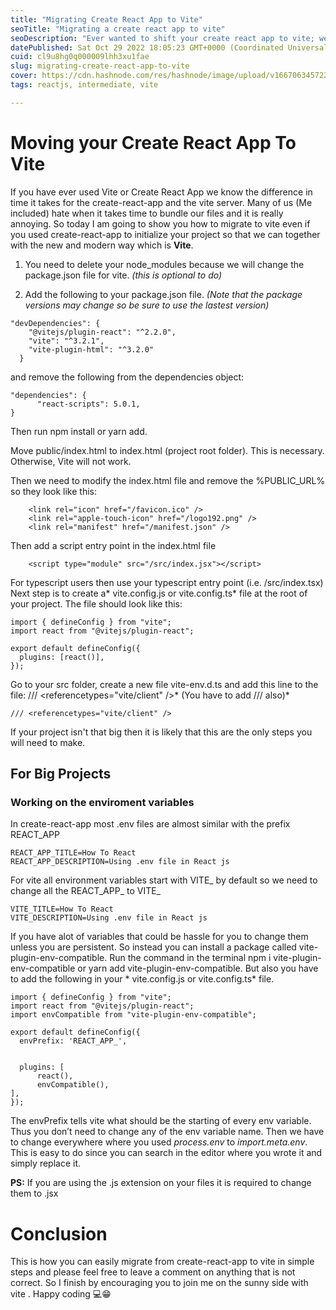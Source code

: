 ```yaml
---
title: "Migrating Create React App to Vite"
seoTitle: "Migrating a create react app to vite"
seoDescription: "Ever wanted to shift your create react app to vite; well then here is how to do it in very simple and easy ways"
datePublished: Sat Oct 29 2022 18:05:23 GMT+0000 (Coordinated Universal Time)
cuid: cl9u8hg0q000009lhh3xu1fae
slug: migrating-create-react-app-to-vite
cover: https://cdn.hashnode.com/res/hashnode/image/upload/v1667063457225/2DnFAoevH.webp
tags: reactjs, intermediate, vite

---
```


# Moving your Create React App To Vite

If you have ever used Vite or Create React App we know the difference in time it takes for the create-react-app and the vite server.
Many of us (Me included) hate when it takes time to bundle our files and it is really annoying.
So today I am going to show you how to migrate to vite even if you used create-react-app to initialize your project so that we can together with the new and modern way which is **Vite**.


1. You need to delete your node_modules because we will change the package.json file for vite. *(this is optional to do)*


2. Add the following to your package.json file. *(Note that the package versions may change so be sure to use the lastest version)*

```
"devDependencies": {
    "@vitejs/plugin-react": "^2.2.0",
    "vite": "^3.2.1",
    "vite-plugin-html": "^3.2.0"
  }
```
and remove the following from the dependencies object:


```
"dependencies": {
      "react-scripts": 5.0.1,
}
``` 
Then run npm install or yarn add.

Move public/index.html to index.html (project root folder). This is necessary. Otherwise, Vite will not work.

Then we need to modify the index.html file and remove the %PUBLIC_URL% so they look like this:


```
    <link rel="icon" href="/favicon.ico" />
    <link rel="apple-touch-icon" href="/logo192.png" />
    <link rel="manifest" href="/manifest.json" />

``` 
Then add a script entry point in the index.html file

```
    <script type="module" src="/src/index.jsx"></script>
``` 

For typescript users then use your typescript entry point (i.e. /src/index.tsx)
Next step is to create a* vite.config.js or vite.config.ts* file at the root of your project. The file should look like this:

```
import { defineConfig } from "vite";
import react from "@vitejs/plugin-react";

export default defineConfig({
  plugins: [react()],
});

``` 
Go to your src folder, create a new file vite-env.d.ts and add this line to the file: /// <referencetypes="vite/client" />* (You have to add /// also)*


```
/// <referencetypes="vite/client" />
``` 

If your project isn't that big then it is likely that this are the only steps you will need to make.

## For Big Projects
### Working on the enviroment variables 

In create-react-app most .env files are almost similar with the prefix REACT_APP

```
REACT_APP_TITLE=How To React
REACT_APP_DESCRIPTION=Using .env file in React js
``` 
For vite all environment variables start with  VITE_ by default so we need to change all the REACT_APP_   to VITE_


```
VITE_TITLE=How To React
VITE_DESCRIPTION=Using .env file in React js
``` 
If you have alot of variables that could be hassle for you to change them unless you are persistent. So instead you can install a package called vite-plugin-env-compatible. Run the command in the terminal npm i vite-plugin-env-compatible or yarn add vite-plugin-env-compatible. But also you have to add the following in your * vite.config.js or vite.config.ts* file.


```
import { defineConfig } from "vite";
import react from "@vitejs/plugin-react";
import envCompatible from "vite-plugin-env-compatible";

export default defineConfig({
  envPrefix: 'REACT_APP_',


  plugins: [
      react(),
      envCompatible(),
],
});

``` 
The envPrefix tells vite what should be the starting of every env variable. Thus you don’t need to change any of the env variable name. Then we have to change everywhere where you used *process.env* to *import.meta.env*.
This is easy to do since you can search in the editor where you wrote it and simply replace it.

**PS:** If you are using the .js extension on your files it is required to change them to .jsx

# Conclusion
This is how you can easily migrate from create-react-app to vite in simple steps and please feel free to leave a comment on anything that is not correct. So I finish by encouraging you to join me on the sunny side with vite           . Happy coding 💻😁

 








